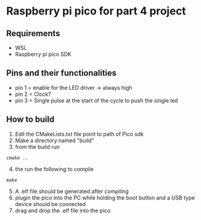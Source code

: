 # Raspberry pi pico for part 4 project

## Requirements 
- WSL
- Raspberry pi pico SDK

## Pins and their functionalities
- pin 1 = enable for the LED driver -> always high
- pin 2 = Clock?
- pin 3 = Single pulse at the start of the cycle to push the single led

## How to build
1. Edit the CMakeLists.txt file point to path of Pico sdk
2. Make a directory named "build"
3. from the build run
```
cmake ..
```
4. the run the following to compile
```
make
```
5. A .elf file should be generated after compiling
6. plugin the pico into the PC while holding the boot button and a USB type device should be connected
7. drag and drop the .elf file into the pico
